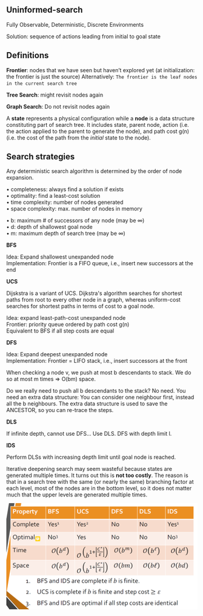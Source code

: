 <h2>Uninformed-search</h2>

Fully Observable, Deterministic, Discrete Environments

Solution: sequence of actions
leading from initial to goal state

<h2>Definitions</h2>

<b>Frontier</b>: nodes that we have seen but haven’t
explored yet (at initialization: the frontier is just
the source) Alternatively: ```The frontier is the leaf nodes in the current search tree```

<b>Tree Search</b>: might revisit nodes again

<b>Graph Search</b>: Do not revisit nodes again

A <b>state</b> represents a physical configuration while a <b>node</b> is a data structure constituting part of
search tree. It includes state, parent node, action (i.e. the action applied to the parent to generate the node),
and path cost g(n) (i.e. the cost of the path from the <i>initial</i> state to the node).

<h2>Search strategies</h2>

Any deterministic search algorithm is determined by the
order of node expansion.

• completeness: always find a solution if exists<br>
• optimality: find a least-cost solution<br>
• time complexity: number of nodes generated<br>
• space complexity: max. number of nodes in memory

• b: maximum # of successors of any node (may be ∞)<br>
• d: depth of shallowest goal node<br>
• m: maximum depth of search tree (may be ∞)

<b>BFS</b>

Idea: Expand shallowest unexpanded node <br>
Implementation: Frontier is a FIFO queue,
i.e., insert new successors at the end

<b>UCS</b>

Dijskstra is a variant of UCS. 
Dijkstra's algorithm searches for shortest paths from root to every other node in a graph, whereas uniform-cost searches for shortest paths in terms of cost to a goal node.

Idea: expand least-path-cost unexpanded node <br>
Frontier: priority queue ordered by path cost g(n) <br>
Equivalent to BFS if all step costs are equal

<b>DFS</b>

Idea: Expand deepest unexpanded node<br>
Implementation: Frontier = LIFO stack, i.e.,
insert successors at the front

When checking a node v, we push at most
b descendants to stack. We do so at most m times ⇒ O(bm) space.

Do we really need to push all b
descendants to the stack? No need. You need an extra data structure:
You can consider one neighbour first, instead all the b neighbours. The extra data structure is used to save the ANCESTOR, so you can re-trace the steps.

<b>DLS</b>

If infinite depth, cannot use DFS... Use DLS. DFS with depth limit l.

<b>IDS</b>

Perform DLSs with increasing depth limit until goal node is reached.

Iterative deepening search may seem wasteful because states are generated multiple
times. It turns out this is <b>not too costly</b>. The reason is that in a search tree with the same (or
nearly the same) branching factor at each level, most of the nodes are in the bottom level,
so it does not matter much that the upper levels are generated multiple times.

![](/summary-uninformed-search.png)
